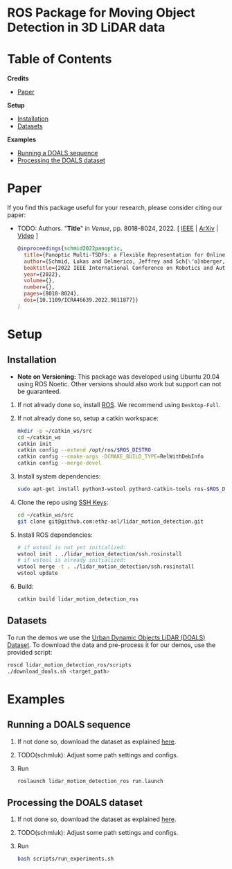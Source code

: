 # ROS Package for Moving Object Detection in 3D LiDAR data


# Table of Contents
**Credits**
* [Paper](#Paper)

**Setup**
* [Installation](#Installation)
* [Datasets](#Datasets)

**Examples**
- [Running a DOALS sequence](#Running-a-DOALS-sequence)
- [Processing the DOALS dataset](#Processing-the-DOALS-dataset)


# Paper
If you find this package useful for your research, please consider citing our paper:

* TODO: Authors. "**Title**" in *Venue*, pp. 8018-8024, 2022.
  \[ [IEEE](https://ieeexplore.ieee.org/document/9811877) | [ArXiv](https://arxiv.org/abs/2109.10165) | [Video](https://www.youtube.com/watch?v=A7o2Vy7_TV4) \]
  ```bibtex
  @inproceedings{schmid2022panoptic,
    title={Panoptic Multi-TSDFs: a Flexible Representation for Online Multi-resolution Volumetric Mapping and Long-term Dynamic Scene Consistency},
    author={Schmid, Lukas and Delmerico, Jeffrey and Sch{\"o}nberger, Johannes and Nieto, Juan and Pollefeys, Marc and Siegwart, Roland and Cadena, Cesar},
    booktitle={2022 IEEE International Conference on Robotics and Automation (ICRA)},
    year={2022},
    volume={},
    number={},
    pages={8018-8024},
    doi={10.1109/ICRA46639.2022.9811877}}
  }
  ```

# Setup
## Installation

* **Note on Versioning:** This package was developed using Ubuntu 20.04 using ROS Noetic. Other versions should also work but support can not be guaranteed.

1. If not already done so, install [ROS](http://wiki.ros.org/action/fullsearch/melodic/Installation/Ubuntu?action=fullsearch&context=180&value=linkto%3A%22melodic%2FInstallation%2FUbuntu%22). We recommend using `Desktop-Full`.

2. If not already done so, setup a catkin workspace:
    ```bash
    mkdir -p ~/catkin_ws/src
    cd ~/catkin_ws
    catkin init
    catkin config --extend /opt/ros/$ROS_DISTRO
    catkin config --cmake-args -DCMAKE_BUILD_TYPE=RelWithDebInfo
    catkin config --merge-devel
    ```

3. Install system dependencies:
    ```bash
    sudo apt-get install python3-wstool python3-catkin-tools ros-$ROS_DISTRO-cmake-modules protobuf-compiler autoconf libjsoncpp-dev libspdlog-dev
    ```

4. Clone the repo using [SSH Keys](https://docs.github.com/en/authentication/connecting-to-github-with-ssh):
    ```bash
    cd ~/catkin_ws/src
    git clone git@github.com:ethz-asl/lidar_motion_detection.git
    ```

5. Install ROS dependencies:
    ```bash
    # if wstool is not yet initialized:
    wstool init . ./lidar_motion_detection/ssh.rosinstall 
    # if wstool is already initialized:
    wstool merge -t . ./lidar_motion_detection/ssh.rosinstall
    wstool update
    ```

6. Build:
    ```bash
    catkin build lidar_motion_detection_ros
    ```

## Datasets
To run the demos we use the [Urban Dynamic Objects LiDAR  (DOALS) Dataset](https://projects.asl.ethz.ch/datasets/doku.php?id=doals).
To download the data and pre-process it for our demos, use the provided script:
```bash
roscd lidar_motion_detection_ros/scripts
./download_doals.sh <target_path>
```

# Examples
## Running a DOALS sequence
1. If not done so, download the dataset as explained [here](#datasets).

2. TODO(schmluk): Adjust some path settings and configs.

3. Run
    ```bash
    roslaunch lidar_motion_detection_ros run.launch 
    ```

## Processing the DOALS dataset

1. If not done so, download the dataset as explained [here](#datasets).

2. TODO(schmluk): Adjust some path settings and configs.

3. Run
    ```bash
    bash scripts/run_experiments.sh
    ```

